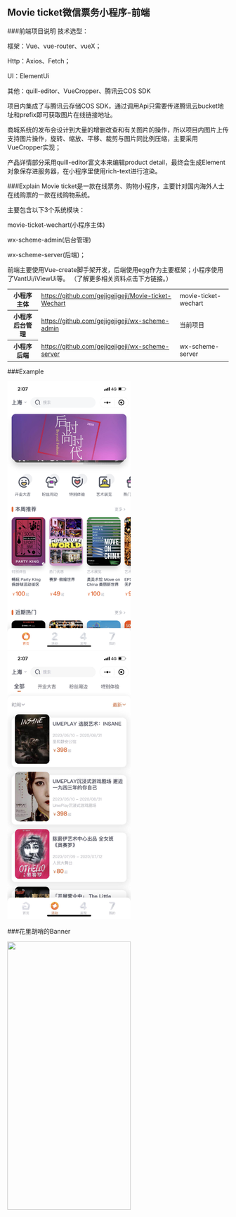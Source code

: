 ## Movie ticket微信票务小程序-前端


###前端项目说明
技术选型：

框架：Vue、vue-router、vueX；

Http：Axios、Fetch；

UI：ElementUi

其他：quill-editor、VueCropper、腾讯云COS SDK

项目内集成了与腾讯云存储COS SDK，通过调用Api只需要传递腾讯云bucket地址和prefix即可获取图片在线链接地址。

商城系统的发布会设计到大量的增删改查和有关图片的操作，所以项目内图片上传支持图片操作，旋转、缩放、平移、裁剪与图片同比例压缩，主要采用VueCropper实现；

产品详情部分采用quill-editor富文本来编辑product detail，最终会生成Element对象保存进服务器，在小程序里使用rich-text进行渲染。



###Explain
Movie ticket是一款在线票务、购物小程序，主要针对国内海外人士在线购票的一款在线购物系统。

主要包含以下3个系统模块：

movie-ticket-wechart(小程序主体)

wx-scheme-admin(后台管理)

wx-scheme-server(后端)；

前端主要使用Vue-create脚手架开发，后端使用egg作为主要框架；小程序使用了VantUi/iViewUi等。
（了解更多相关资料点击下方链接。）


<table>
<tr>
    <th>小程序主体</th>
    <td>
    <a href="https://github.com/gejigejigeji/Movie-ticket-Wechart">https://github.com/gejigejigeji/Movie-ticket-Wechart</a>
    </td>
    <td>movie-ticket-wechart</td>
</tr>
<tr>
   <th>小程序后台管理</th>
    <td>
    <a href="https://github.com/gejigejigeji/wx-scheme-admin">https://github.com/gejigejigeji/wx-scheme-admin</a>
    </td>
    <td>当前项目</td>
</tr>
<tr>
   <th>小程序后端</th>
    <td>
    <a href="https://github.com/gejigejigeji/wx-scheme-server">
    https://github.com/gejigejigeji/wx-scheme-server</a>
    </td>
    <td>wx-scheme-server</td>
</tr>
</table>


###Example

<img src="https://raw.githubusercontent.com/gejigejigeji/Movie-ticket-Wechart/master/images-folder/view1.png" width="281px" height="609px" /> 

<img src="https://raw.githubusercontent.com/gejigejigeji/Movie-ticket-Wechart/master/images-folder/view3.jpg" width="281px" height="609px" /> 

###花里胡哨的Banner

<img src="https://raw.githubusercontent.com/gejigejigeji/Movie-ticket-Wechart/master/images-folder/view2.gif" width="281px" height="609px" /> 


